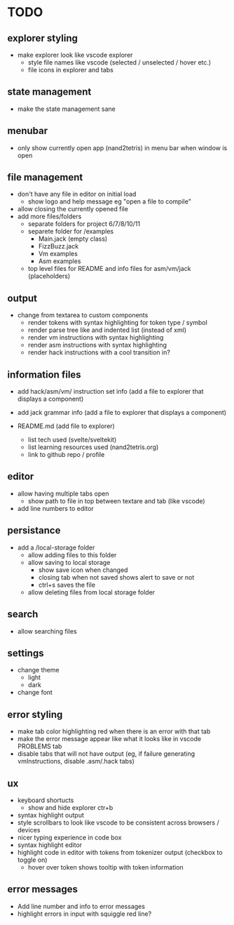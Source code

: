 # TODO

## explorer styling

- make explorer look like vscode explorer
  - style file names like vscode (selected / unselected / hover etc.)
  - file icons in explorer and tabs

## state management

- make the state management sane

## menubar

- only show currently open app (nand2tetris) in menu bar when window is open

## file management

- don't have any file in editor on initial load
  - show logo and help message eg "open a file to compile"
- allow closing the currently opened file
- add more files/folders
  - separate folders for project 6/7/8/10/11
  - separete folder for /examples
    - Main.jack (empty class)
    - FizzBuzz.jack
    - Vm examples
    - Asm examples
  - top level files for README and info files for asm/vm/jack (placeholders)

## output

- change from textarea to custom components
  - render tokens with syntax highlighting for token type / symbol
  - render parse tree like and indented list (instead of xml)
  - render vm instructions with syntax highlighting
  - render asm instructions with syntax highlighting
  - render hack instructions with a cool transition in?

## information files

- add hack/asm/vm/ instruction set info (add a file to explorer that displays a component)
- add jack grammar info (add a file to explorer that displays a component)
- README.md (add file to explorer)

  - list tech used (svelte/sveltekit)
  - list learning resources used (nand2tetris.org)
  - link to github repo / profile

## editor

- allow having multiple tabs open
  - show path to file in top between textare and tab (like vscode)
- add line numbers to editor

## persistance

- add a /local-storage folder
  - allow adding files to this folder
  - allow saving to local storage
    - show save icon when changed
    - closing tab when not saved shows alert to save or not
    - ctrl+s saves the file
  - allow deleting files from local storage folder

## search

- allow searching files

## settings

- change theme
  - light
  - dark
- change font

## error styling

- make tab color highlighting red when there is an error with that tab
- make the error message appear like what it looks like in vscode PROBLEMS tab
- disable tabs that will not have output (eg, if failure generating vmInstructions, disable .asm/.hack tabs)

## ux

- keyboard shortucts
  - show and hide explorer ctr+b
- syntax highlight output
- style scrollbars to look like vscode to be consistent across browsers / devices
- nicer typing experience in code box
- syntax highlight editor
- highlight code in editor with tokens from tokenizer output (checkbox to toggle on)
  - hover over token shows tooltip with token information

## error messages

- Add line number and info to error messages
- highlight errors in input with squiggle red line?
